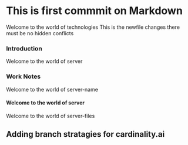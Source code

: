 # This is first commmit on Markdown

Welcome to the world of technologies 
This is the newfile changes there must be no hidden conflicts 
### Introduction 

Welcome to the world of server

### Work Notes 

Welcome to the world of server-name 

#### Welcome to the world of server 

Welcome to the world of server-files 

## Adding branch stratagies for cardinality.ai